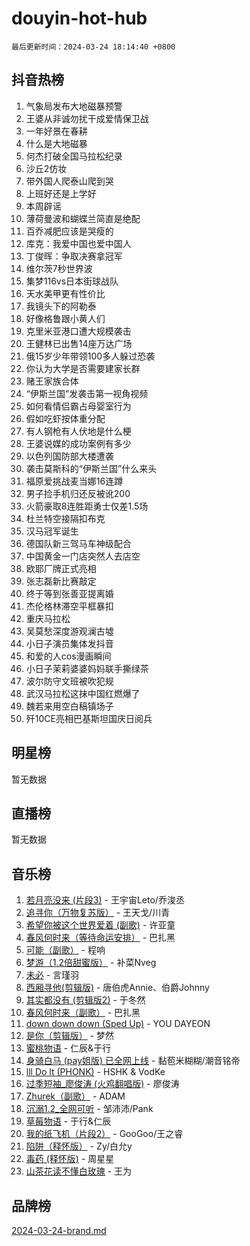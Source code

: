 # douyin-hot-hub

`最后更新时间：2024-03-24 18:14:40 +0800`

## 抖音热榜

1. 气象局发布大地磁暴预警
1. 王婆从非诚勿扰干成爱情保卫战
1. 一年好景在春耕
1. 什么是大地磁暴
1. 何杰打破全国马拉松纪录
1. 沙丘2仿妆
1. 带外国人爬泰山爬到哭
1. 上班好还是上学好
1. 本周辟谣
1. 薄荷曼波和蝴蝶兰简直是绝配
1. 百乔减肥应该是哭瘦的
1. 库克：我爱中国也爱中国人
1. 丁俊晖：争取决赛拿冠军
1. 维尔茨7秒世界波
1. 集梦116vs日本街球战队
1. 天水美甲更有性价比
1. 我镜头下的阿勒泰
1. 好像格鲁跟小黄人们
1. 克里米亚港口遭大规模袭击
1. 王健林已出售14座万达广场
1. 俄15岁少年带领100多人躲过恐袭
1. 你认为大学是否需要建家长群
1. 赌王家族合体
1. “伊斯兰国”发袭击第一视角视频
1. 如何看情侣霸占母婴室行为
1. 假如吃虾按体重分配
1. 有人钢枪有人伏地是什么梗
1. 王婆说媒的成功案例有多少
1. 以色列国防部大楼遭袭
1. 袭击莫斯科的“伊斯兰国”什么来头
1. 福原爱挑战麦当娜16连蹲
1. 男子捡手机归还反被讹200
1. 火箭豪取8连胜距勇士仅差1.5场
1. 杜兰特空接隔扣布克
1. 汉马冠军诞生
1. 德国队新三驾马车神级配合
1. 中国黄金一门店突然人去店空
1. 欧耶厂牌正式亮相
1. 张志磊新比赛敲定
1. 终于等到张善亚提离婚
1. 杰伦格林滞空平框暴扣
1. 重庆马拉松
1. 吴莫愁深度游观澜古墟
1. 小日子演员集体发抖音
1. 和爱的人cos漫画瞬间
1. 小日子茉莉婆婆妈妈联手撕绿茶
1. 波尔防守文班被吹犯规
1. 武汉马拉松这抹中国红燃爆了
1. 魏若来用空白稿镇场子
1. 歼10CE亮相巴基斯坦国庆日阅兵

## 明星榜

暂无数据

## 直播榜

暂无数据

## 音乐榜

1. [若月亮没来 (片段3)](https://sf5-hl-cdn-tos.douyinstatic.com/obj/tos-cn-ve-2774/okfyEUsGW1B1ovJi5JiN9IjvAT2lMwA054GoEB) - 王宇宙Leto/乔浚丞
1. [追寻你（万物复苏版）](https://sf5-hl-cdn-tos.douyinstatic.com/obj/tos-cn-ve-2774/oYeAZJsbjIDit9APmBg8u6uDUQnHmoCf3gbo74) - 王天戈/川青
1. [希望你被这个世界爱着 (副歌)](https://sf6-cdn-tos.douyinstatic.com/obj/tos-cn-ve-2774/oUHCmWQfZlE3QQBKBeD8rCFLpJzPgCpImhsxMt) - 许亚童
1. [春风何时来（等待命运安排）](https://sf5-hl-cdn-tos.douyinstatic.com/obj/tos-cn-ve-2774/oICBNbD3gelMfB4WgiD1KI2jQtXZE2FgHLwtsl) - 巴扎黑
1. [可能（副歌）](https://sf5-hl-cdn-tos.douyinstatic.com/obj/tos-cn-ve-2774/cde1731888894259b333569393c2fb51) - 程响
1. [梦游（1.2倍甜蜜版）](https://sf3-cdn-tos.douyinstatic.com/obj/tos-cn-ve-2774/o4gyAUm8hwufoEABmwVIiQtHsFuGzAEEWtNMzo) - 补菜Nveg
1. [未必](https://sf5-hl-cdn-tos.douyinstatic.com/obj/tos-cn-ve-2774/ogntQMFnKQDZUgTCYuJgfLEtleYZZFxBQqhhFB) - 言瑾羽
1. [西厢寻他(剪辑版)](https://sf6-cdn-tos.douyinstatic.com/obj/tos-cn-ve-2774/oUsAVfAQKlRNxEv5qxvIB8o5qmIWUcXbzJKJhw) - 唐伯虎Annie、伯爵Johnny
1. [其实都没有 (剪辑版2)](https://sf5-hl-cdn-tos.douyinstatic.com/obj/tos-cn-ve-2774/oEBNQenHZtBhxYjGgUDQk0BCHTigQafgFlbQ7k) - 于冬然
1. [春风何时来（副歌）](https://sf5-hl-cdn-tos.douyinstatic.com/obj/tos-cn-ve-2774/ow7tbAiAWI2giBUrmu0hMMh3UYP3ZXdbDYiXd) - 巴扎黑
1. [down down down (Sped Up)](https://sf5-hl-cdn-tos.douyinstatic.com/obj/tos-cn-ve-2774/ow80iABiXIO9DsFwK6WeZKMaJRi3BPJAotDy8m) - YOU DAYEON
1. [是你（剪辑版）](https://sf5-hl-cdn-tos.douyinstatic.com/obj/tos-cn-ve-2774/46019dae783c4c969944217fe1cfafc4) - 梦然
1. [蜜桃物语](https://sf3-cdn-tos.douyinstatic.com/obj/tos-cn-ve-2774/oIhOSCZtIACtYU4XQkngiW9kCBfVD1Fz9IYeqL) - 仁辰&于行
1. [身骑白马 (pay姐版) 已全网上线](https://sf5-hl-cdn-tos.douyinstatic.com/obj/tos-cn-ve-2774/oQLO5ZgLsFkaDhdIIveF2zUCgfweY0gWaH4AQG) - 黏苞米糊糊/潮音铭帝
1. [lll Do lt (PHONK)](https://sf5-hl-cdn-tos.douyinstatic.com/obj/tos-cn-ve-2774/osfNbddrZl4hIgEDk6kFftBDBJ1X8MZxH1QCOB) - HSHK & VodKe
1. [过季短袖_廖俊涛 (火鸡翻唱版)](https://sf5-hl-cdn-tos.douyinstatic.com/obj/tos-cn-ve-2774/ogQVJl0tRBKxQgZji7YClFEBrVDeHpPTWfCZbQ) - 廖俊涛
1. [Zhurek（副歌）](https://sf3-cdn-tos.douyinstatic.com/obj/tos-cn-ve-2774/ooQm8FBZQDlf0btEYgVpCcSCQfrdJGBEKZYBGS) - ADAM
1. [沉溺1.2_全网可听](https://sf5-hl-cdn-tos.douyinstatic.com/obj/tos-cn-ve-2774/ok2QoiBqsWAX9McZmWiI9gAB0EzwD4Xj6yfmtH) - 邹沛沛/Pank
1. [草莓物语](https://sf3-cdn-tos.douyinstatic.com/obj/tos-cn-ve-2774/okynhJ7jEAIIZBfsLgYMEI8QC3WbQNN66RKzhT) - 于行&仁辰
1. [我的纸飞机（片段2）](https://sf5-hl-cdn-tos.douyinstatic.com/obj/tos-cn-ve-2774/oM2ZrKcg2CD5AeRB2gkeXOFB1IxAGJdZPazYHf) - GooGoo/王之睿
1. [陷阱（释怀版）](https://sf5-hl-cdn-tos.douyinstatic.com/obj/tos-cn-ve-2774/oE8C21LeZrzKLDFfQYgMzx4GAIHageG5IzayY7) - Zy/白允y
1. [毒药 (释怀版)](https://sf5-hl-cdn-tos.douyinstatic.com/obj/tos-cn-ve-2774/oYILMEAzspdZBIzy4frJNB8ZHPHWAhiwowd4Ad) - 周星星
1. [山茶花读不懂白玫瑰](https://sf5-hl-cdn-tos.douyinstatic.com/obj/tos-cn-ve-2774/osfn8B7DktrRHEPJgPCfDbw7QDQEkwC16BxZg9) - 王为

## 品牌榜

[2024-03-24-brand.md](2024-03-24-brand.md)
